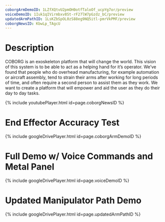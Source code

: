 ```yaml
---
coborgArmDemoID: 1LZfXQtvU2pmOH0otfTaloOf_ucpYg7or/preview
voiceDemoID: 1Iuk1qIVirmbxv8St-rF27lW7pGzdz_bC/preview
updatedArmPathID: 1LsKZbSpOL0zS88eg9NQ5itl-pmrVkPMF/preview
coborgNewsID: KbwLp_TAgcU
---
```


# Description
COBORG is an exoskeleton platform that will change the world. This vision of this system is to be able to act as a helping hand for it’s operator. We’ve found that people who do overhead manufacturing, for example automation or aircraft assembly, tend to strain their arms after working for long periods of time, and often require a second person to assist them as they work. We want to create a platform that will empower and aid the user as they do their day to day tasks.

{% include youtubePlayer.html id=page.coborgNewsID %}

# End Effector Accuracy Test
{% include googleDrivePlayer.html id=page.coborgArmDemoID %}


# Full Demo w/ Voice Commands and Metal Panel
{% include googleDrivePlayer.html id=page.voiceDemoID %}

# Updated Manipulator Path Demo
{% include googleDrivePlayer.html id=page.updatedArmPathID %}

